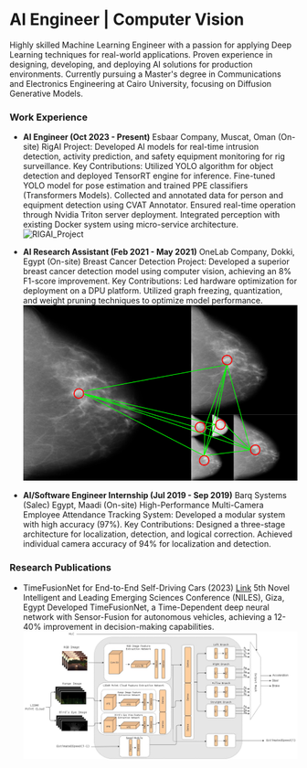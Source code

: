 # AI Engineer | Computer Vision

Highly skilled Machine Learning Engineer with a passion for applying Deep Learning techniques for real-world applications. Proven experience in designing, developing, and deploying AI solutions for production environments. Currently pursuing a Master's degree in Communications and Electronics Engineering at Cairo University, focusing on Diffusion Generative Models.

### Work Experience
- **AI Engineer (Oct 2023 - Present)**
Esbaar Company, Muscat, Oman (On-site)
RigAI Project: Developed AI models for real-time intrusion detection, activity prediction, and safety equipment monitoring for rig surveillance.
    Key Contributions:
        Utilized YOLO algorithm for object detection and deployed TensorRT engine for inference.
        Fine-tuned YOLO model for pose estimation and trained PPE classifiers (Transformers Models).
        Collected and annotated data for person and equipment detection using CVAT Annotator.
        Ensured real-time operation through Nvidia Triton server deployment.
        Integrated perception with existing Docker system using micro-service architecture.
![RIGAI_Project](/assests/imgs/RIGAI_Project.gif)

- **AI Research Assistant (Feb 2021 - May 2021)**
OneLab Company, Dokki, Egypt (On-site)
Breast Cancer Detection Project: Developed a superior breast cancer detection model using computer vision, achieving an 8% F1-score improvement.
    Key Contributions:
        Led hardware optimization for deployment on a DPU platform.
        Utilized graph freezing, quantization, and weight pruning techniques to optimize model performance.
![BreastCancer_Project](/assests/imgs/BreastCancer_Project.png)

- **AI/Software Engineer Internship (Jul 2019 - Sep 2019)**
Barq Systems (Salec) Egypt, Maadi (On-site)
High-Performance Multi-Camera Employee Attendance Tracking System: Developed a modular system with high accuracy (97%).
    Key Contributions:
        Designed a three-stage architecture for localization, detection, and logical correction.
        Achieved individual camera accuracy of 94% for localization and detection.


### Research Publications
- TimeFusionNet for End-to-End Self-Driving Cars (2023) [Link](https://ieeexplore.ieee.org/abstract/document/10296712/)
5th Novel Intelligent and Leading Emerging Sciences Conference (NILES), Giza, Egypt
Developed TimeFusionNet, a Time-Dependent deep neural network with Sensor-Fusion for autonomous vehicles, achieving a 12-40% improvement in decision-making capabilities.
![SuperFusion](/assests/imgs/superfusion.jpg)
